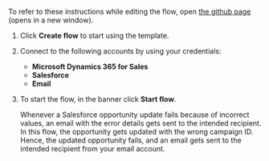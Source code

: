 To refer to these instructions while editing the flow, open [the github page](https://github.com/ot4i/app-connect-templates/blob/master/resources/markdown/An%20email%20gets%20sent%20when%20a%20Salesforce%20opportunity%20update%20fails%20due%20to%20incorrect%20values_instructions.md) (opens in a new window).

1.	Click **Create flow** to start using the template.
2.	Connect to the following accounts by using your credentials:
    - **Microsoft Dynamics 365 for Sales** 
    - **Salesforce**
    - **Email**
3.	To start the flow, in the banner click **Start flow**.

    Whenever a Salesforce opportunity update fails because of incorrect values, an email with the error details gets sent to the intended recipient.
    In this flow, the opportunity gets updated with the wrong campaign ID. Hence, the updated opportunity fails, and an email gets sent to the intended recipient from your email account. 
